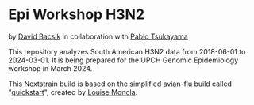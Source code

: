 # Epi Workshop H3N2
by [David Bacsik](https://mstp.washington.edu/student/david-bacsik/) in collaboration with [Pablo Tsukayama](https://investigacion.cayetano.edu.pe/catalogo/saludintegral-genomicamicrobiana/)


This repository analyzes South American H3N2 data from 2018-06-01 to 2024-03-01. It is being prepared for the UPCH Genomic Epidemiology workshop in March 2024.

This Nextstrain build is based on the simplified avian-flu build called "[quickstart](https://github.com/nextstrain/avian-flu/tree/master/quickstart-build)", created by [Louise Moncla](https://lmoncla.github.io/monclalab/).